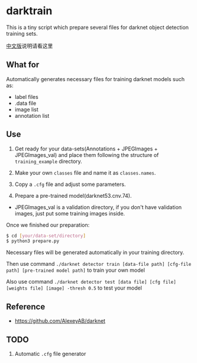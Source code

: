 # darktrain

This is a tiny script which prepare several files for darknet object detection training sets.

[中文版](https://github.com/cookedsteak/darktrain/blob/master/README_zh.md)说明请看这里


## What for

Automatically generates necessary files for training darknet models such as:

- label files
- .data file
- image list
- annotation list

## Use

1. Get ready for your data-sets(Annotations + JPEGImages + JPEGImages_val) and place them following the structure of `training_example` directory.

2. Make your own `classes` file and name it as `classes.names`.

3. Copy a `.cfg` file and adjust some parameters.
 
5. Prepare a pre-trained model(darknet53.cnv.74).

* JPEGImages_val is a validation directory, if you don't have validation images, just put some training images inside.

Once we finished our preparation:

```bash
$ cd [your/data-set/directory]
$ python3 prepare.py
```

Necessary files will be generated automatically in your training directory.

Then use command `./darknet detector train [data-file path] [cfg-file path] [pre-trained model path]` to train your own model

Also use command `./darknet detector test [data file] [cfg file] [weights file] [image] -thresh 0.5` to test your model


## Reference

- https://github.com/AlexeyAB/darknet


## TODO

1. Automatic `.cfg` file generator